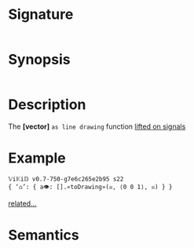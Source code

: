 # Signature
```vikid-signature
```

# Synopsis
```vikid-synopsis
```

# Description
The __[vector]__ `as line drawing` function [lifted on signals](/refman/concepts/pure_functions)

# Example
```vikid-script
𝕍i𝕂i𝔻 v0.7-750-g7e6c265e2b95 s22
{ ‘⌂’: { a👁: [].«toDrawing»(☒, ⟨0 0 1⟩, ☒) } }
```


[related...](https://www.html5canvastutorials.com/tutorials/html5-canvas-paths)

# Semantics